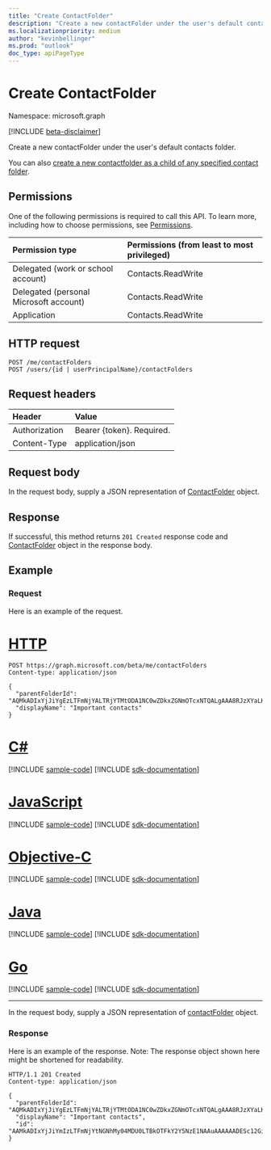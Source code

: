 ```yaml
---
title: "Create ContactFolder"
description: "Create a new contactFolder under the user's default contacts folder."
ms.localizationpriority: medium
author: "kevinbellinger"
ms.prod: "outlook"
doc_type: apiPageType
---
```


# Create ContactFolder

Namespace: microsoft.graph

[!INCLUDE [beta-disclaimer](../../includes/beta-disclaimer.md)]

Create a new contactFolder under the user's default contacts folder.

You can also [create a new contactfolder as a child of any specified contact folder](contactfolder-post-childfolders.md).
## Permissions
One of the following permissions is required to call this API. To learn more, including how to choose permissions, see [Permissions](/graph/permissions-reference).

|Permission type      | Permissions (from least to most privileged)              |
|:--------------------|:---------------------------------------------------------|
|Delegated (work or school account) | Contacts.ReadWrite    |
|Delegated (personal Microsoft account) | Contacts.ReadWrite    |
|Application | Contacts.ReadWrite |

## HTTP request
<!-- { "blockType": "ignored" } -->
```http
POST /me/contactFolders
POST /users/{id | userPrincipalName}/contactFolders
```
## Request headers
| Header       | Value |
|:---------------|:--------|
| Authorization  | Bearer {token}. Required.  |
| Content-Type  | application/json  |

## Request body
In the request body, supply a JSON representation of [ContactFolder](../resources/contactfolder.md) object.

## Response

If successful, this method returns `201 Created` response code and [ContactFolder](../resources/contactfolder.md) object in the response body.

## Example
### Request
Here is an example of the request.


# [HTTP](#tab/http)
<!-- {
  "blockType": "request",
  "name": "create_contactfolder_from_user"
}-->
```http
POST https://graph.microsoft.com/beta/me/contactFolders
Content-type: application/json

{
  "parentFolderId": "AQMkADIxYjJiYgEzLTFmNjYALTRjYTMtODA1NC0wZDkxZGNmOTcxNTQALgAAA8RJzXYaLKZPlmn0ge0edZkBADa3qi2IMXRNg6RwQSHe_F8AAAIBDgAAAA==",
  "displayName": "Important contacts"
}
```
# [C#](#tab/csharp)
[!INCLUDE [sample-code](../includes/snippets/csharp/create-contactfolder-from-user-csharp-snippets.md)]
[!INCLUDE [sdk-documentation](../includes/snippets/snippets-sdk-documentation-link.md)]

# [JavaScript](#tab/javascript)
[!INCLUDE [sample-code](../includes/snippets/javascript/create-contactfolder-from-user-javascript-snippets.md)]
[!INCLUDE [sdk-documentation](../includes/snippets/snippets-sdk-documentation-link.md)]

# [Objective-C](#tab/objc)
[!INCLUDE [sample-code](../includes/snippets/objc/create-contactfolder-from-user-objc-snippets.md)]
[!INCLUDE [sdk-documentation](../includes/snippets/snippets-sdk-documentation-link.md)]

# [Java](#tab/java)
[!INCLUDE [sample-code](../includes/snippets/java/create-contactfolder-from-user-java-snippets.md)]
[!INCLUDE [sdk-documentation](../includes/snippets/snippets-sdk-documentation-link.md)]

# [Go](#tab/go)
[!INCLUDE [sample-code](../includes/snippets/go/create-contactfolder-from-user-go-snippets.md)]
[!INCLUDE [sdk-documentation](../includes/snippets/snippets-sdk-documentation-link.md)]

---


In the request body, supply a JSON representation of [contactFolder](../resources/contactfolder.md) object.
### Response
Here is an example of the response. Note: The response object shown here might be shortened for readability.
<!-- {
  "blockType": "response",
  "truncated": true,
  "@odata.type": "microsoft.graph.contactFolder"
} -->
```http
HTTP/1.1 201 Created
Content-type: application/json

{
  "parentFolderId": "AQMkADIxYjJiYgEzLTFmNjYALTRjYTMtODA1NC0wZDkxZGNmOTcxNTQALgAAA8RJzXYaLKZPlmn0ge0edZkBADa3qi2IMXRNg6RwQSHe_F8AAAIBDgAAAA==",
  "displayName": "Important contacts",
  "id": "AAMkADIxYjJiYmIzLTFmNjYtNGNhMy04MDU0LTBkOTFkY2Y5NzE1NAAuAAAAAADESc12GiymT5Zp9IHtHnWZAQA2t6otiDF0TYOkcEEh3vhfAAAGgUC1AAA="
}
```

<!-- uuid: 8fcb5dbc-d5aa-4681-8e31-b001d5168d79
2015-10-25 14:57:30 UTC -->
<!--
{
  "type": "#page.annotation",
  "description": "Create ContactFolder",
  "keywords": "",
  "section": "documentation",
  "tocPath": "",
  "suppressions": [
  ]
}
-->


